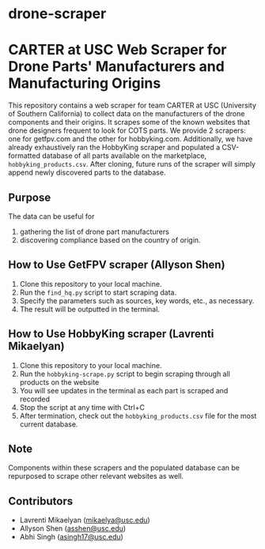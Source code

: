 # drone-scraper
# CARTER at USC Web Scraper for Drone Parts' Manufacturers and Manufacturing Origins

This repository contains a web scraper for team CARTER at USC (University of Southern California) to collect data on the manufacturers of the drone components and their origins. It scrapes some of the known websites that drone designers frequent to look for COTS parts. We provide 2 scrapers: one for getfpv.com and the other for hobbyking.com. Additionally, we have already exhaustively ran the HobbyKing scraper and populated a CSV-formatted database of all parts available on the marketplace, `hobbyking_products.csv`. After cloning, future runs of the scraper will simply append newly discovered parts to the database.

## Purpose
The data can be useful for
1. gathering the list of drone part manufacturers
2. discovering compliance based on the country of origin.

## How to Use GetFPV scraper (Allyson Shen)
1. Clone this repository to your local machine.
2. Run the `find_hq.py` script to start scraping data.
3. Specify the parameters such as sources, key words, etc., as necessary.
4. The result will be outputted in the terminal.

## How to Use HobbyKing scraper (Lavrenti Mikaelyan)
1. Clone this repository to your local machine.
2. Run the `hobbyking-scrape.py` script to begin scraping through all products on the website
3. You will see updates in the terminal as each part is scraped and recorded
4. Stop the script at any time with Ctrl+C
5. After termination, check out the `hobbyking_products.csv` file for the most current database.

## Note
Components within these scrapers and the populated database can be repurposed to scrape other relevant websites as well.

## Contributors
- Lavrenti Mikaelyan (mikaelya@usc.edu)
- Allyson Shen (asshen@usc.edu)
- Abhi Singh (asingh17@usc.edu)

